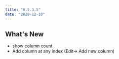 ```yaml
---
title: "0.5.3.5"
date: "2020-12-10"
---
```


## What's New

- show column count
- Add column at any index (Edit-> Add new column)